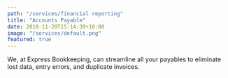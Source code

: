 ```yaml
---
path: "/services/financial reporting"
title: "Accounts Payable"
date: 2018-11-28T15:14:39+10:00
image: "/services/default.png"
featured: true
---
```


We, at Express Bookkeeping, can streamline all your payables to eliminate lost data, entry errors,
and duplicate invoices.
